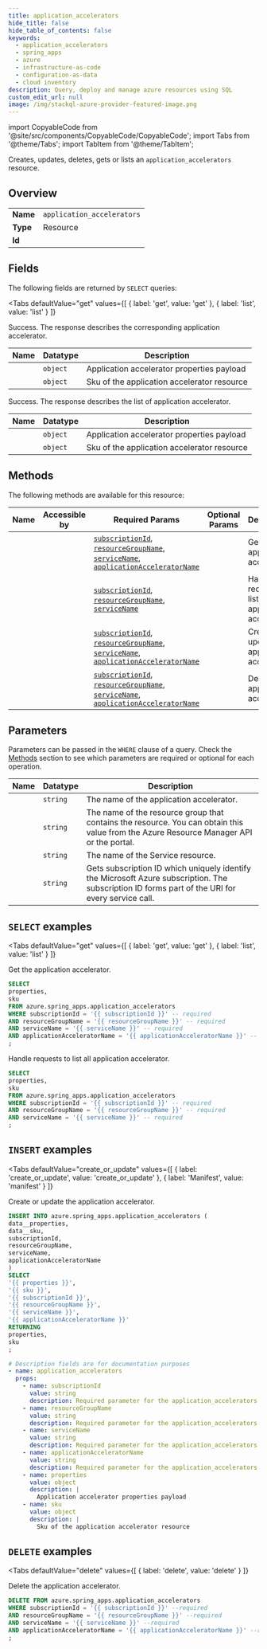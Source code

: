 ```yaml
--- 
title: application_accelerators
hide_title: false
hide_table_of_contents: false
keywords:
  - application_accelerators
  - spring_apps
  - azure
  - infrastructure-as-code
  - configuration-as-data
  - cloud inventory
description: Query, deploy and manage azure resources using SQL
custom_edit_url: null
image: /img/stackql-azure-provider-featured-image.png
---
```


import CopyableCode from '@site/src/components/CopyableCode/CopyableCode';
import Tabs from '@theme/Tabs';
import TabItem from '@theme/TabItem';

Creates, updates, deletes, gets or lists an <code>application_accelerators</code> resource.

## Overview
<table><tbody>
<tr><td><b>Name</b></td><td><code>application_accelerators</code></td></tr>
<tr><td><b>Type</b></td><td>Resource</td></tr>
<tr><td><b>Id</b></td><td><CopyableCode code="azure.spring_apps.application_accelerators" /></td></tr>
</tbody></table>

## Fields

The following fields are returned by `SELECT` queries:

<Tabs
    defaultValue="get"
    values={[
        { label: 'get', value: 'get' },
        { label: 'list', value: 'list' }
    ]}
>
<TabItem value="get">

Success. The response describes the corresponding application accelerator.

<table>
<thead>
    <tr>
    <th>Name</th>
    <th>Datatype</th>
    <th>Description</th>
    </tr>
</thead>
<tbody>
<tr>
    <td><CopyableCode code="properties" /></td>
    <td><code>object</code></td>
    <td>Application accelerator properties payload</td>
</tr>
<tr>
    <td><CopyableCode code="sku" /></td>
    <td><code>object</code></td>
    <td>Sku of the application accelerator resource</td>
</tr>
</tbody>
</table>
</TabItem>
<TabItem value="list">

Success. The response describes the list of application accelerator.

<table>
<thead>
    <tr>
    <th>Name</th>
    <th>Datatype</th>
    <th>Description</th>
    </tr>
</thead>
<tbody>
<tr>
    <td><CopyableCode code="properties" /></td>
    <td><code>object</code></td>
    <td>Application accelerator properties payload</td>
</tr>
<tr>
    <td><CopyableCode code="sku" /></td>
    <td><code>object</code></td>
    <td>Sku of the application accelerator resource</td>
</tr>
</tbody>
</table>
</TabItem>
</Tabs>

## Methods

The following methods are available for this resource:

<table>
<thead>
    <tr>
    <th>Name</th>
    <th>Accessible by</th>
    <th>Required Params</th>
    <th>Optional Params</th>
    <th>Description</th>
    </tr>
</thead>
<tbody>
<tr>
    <td><a href="#get"><CopyableCode code="get" /></a></td>
    <td><CopyableCode code="select" /></td>
    <td><a href="#parameter-subscriptionId"><code>subscriptionId</code></a>, <a href="#parameter-resourceGroupName"><code>resourceGroupName</code></a>, <a href="#parameter-serviceName"><code>serviceName</code></a>, <a href="#parameter-applicationAcceleratorName"><code>applicationAcceleratorName</code></a></td>
    <td></td>
    <td>Get the application accelerator.</td>
</tr>
<tr>
    <td><a href="#list"><CopyableCode code="list" /></a></td>
    <td><CopyableCode code="select" /></td>
    <td><a href="#parameter-subscriptionId"><code>subscriptionId</code></a>, <a href="#parameter-resourceGroupName"><code>resourceGroupName</code></a>, <a href="#parameter-serviceName"><code>serviceName</code></a></td>
    <td></td>
    <td>Handle requests to list all application accelerator.</td>
</tr>
<tr>
    <td><a href="#create_or_update"><CopyableCode code="create_or_update" /></a></td>
    <td><CopyableCode code="insert" /></td>
    <td><a href="#parameter-subscriptionId"><code>subscriptionId</code></a>, <a href="#parameter-resourceGroupName"><code>resourceGroupName</code></a>, <a href="#parameter-serviceName"><code>serviceName</code></a>, <a href="#parameter-applicationAcceleratorName"><code>applicationAcceleratorName</code></a></td>
    <td></td>
    <td>Create or update the application accelerator.</td>
</tr>
<tr>
    <td><a href="#delete"><CopyableCode code="delete" /></a></td>
    <td><CopyableCode code="delete" /></td>
    <td><a href="#parameter-subscriptionId"><code>subscriptionId</code></a>, <a href="#parameter-resourceGroupName"><code>resourceGroupName</code></a>, <a href="#parameter-serviceName"><code>serviceName</code></a>, <a href="#parameter-applicationAcceleratorName"><code>applicationAcceleratorName</code></a></td>
    <td></td>
    <td>Delete the application accelerator.</td>
</tr>
</tbody>
</table>

## Parameters

Parameters can be passed in the `WHERE` clause of a query. Check the [Methods](#methods) section to see which parameters are required or optional for each operation.

<table>
<thead>
    <tr>
    <th>Name</th>
    <th>Datatype</th>
    <th>Description</th>
    </tr>
</thead>
<tbody>
<tr id="parameter-applicationAcceleratorName">
    <td><CopyableCode code="applicationAcceleratorName" /></td>
    <td><code>string</code></td>
    <td>The name of the application accelerator.</td>
</tr>
<tr id="parameter-resourceGroupName">
    <td><CopyableCode code="resourceGroupName" /></td>
    <td><code>string</code></td>
    <td>The name of the resource group that contains the resource. You can obtain this value from the Azure Resource Manager API or the portal.</td>
</tr>
<tr id="parameter-serviceName">
    <td><CopyableCode code="serviceName" /></td>
    <td><code>string</code></td>
    <td>The name of the Service resource.</td>
</tr>
<tr id="parameter-subscriptionId">
    <td><CopyableCode code="subscriptionId" /></td>
    <td><code>string</code></td>
    <td>Gets subscription ID which uniquely identify the Microsoft Azure subscription. The subscription ID forms part of the URI for every service call.</td>
</tr>
</tbody>
</table>

## `SELECT` examples

<Tabs
    defaultValue="get"
    values={[
        { label: 'get', value: 'get' },
        { label: 'list', value: 'list' }
    ]}
>
<TabItem value="get">

Get the application accelerator.

```sql
SELECT
properties,
sku
FROM azure.spring_apps.application_accelerators
WHERE subscriptionId = '{{ subscriptionId }}' -- required
AND resourceGroupName = '{{ resourceGroupName }}' -- required
AND serviceName = '{{ serviceName }}' -- required
AND applicationAcceleratorName = '{{ applicationAcceleratorName }}' -- required
;
```
</TabItem>
<TabItem value="list">

Handle requests to list all application accelerator.

```sql
SELECT
properties,
sku
FROM azure.spring_apps.application_accelerators
WHERE subscriptionId = '{{ subscriptionId }}' -- required
AND resourceGroupName = '{{ resourceGroupName }}' -- required
AND serviceName = '{{ serviceName }}' -- required
;
```
</TabItem>
</Tabs>


## `INSERT` examples

<Tabs
    defaultValue="create_or_update"
    values={[
        { label: 'create_or_update', value: 'create_or_update' },
        { label: 'Manifest', value: 'manifest' }
    ]}
>
<TabItem value="create_or_update">

Create or update the application accelerator.

```sql
INSERT INTO azure.spring_apps.application_accelerators (
data__properties,
data__sku,
subscriptionId,
resourceGroupName,
serviceName,
applicationAcceleratorName
)
SELECT 
'{{ properties }}',
'{{ sku }}',
'{{ subscriptionId }}',
'{{ resourceGroupName }}',
'{{ serviceName }}',
'{{ applicationAcceleratorName }}'
RETURNING
properties,
sku
;
```
</TabItem>
<TabItem value="manifest">

```yaml
# Description fields are for documentation purposes
- name: application_accelerators
  props:
    - name: subscriptionId
      value: string
      description: Required parameter for the application_accelerators resource.
    - name: resourceGroupName
      value: string
      description: Required parameter for the application_accelerators resource.
    - name: serviceName
      value: string
      description: Required parameter for the application_accelerators resource.
    - name: applicationAcceleratorName
      value: string
      description: Required parameter for the application_accelerators resource.
    - name: properties
      value: object
      description: |
        Application accelerator properties payload
    - name: sku
      value: object
      description: |
        Sku of the application accelerator resource
```
</TabItem>
</Tabs>


## `DELETE` examples

<Tabs
    defaultValue="delete"
    values={[
        { label: 'delete', value: 'delete' }
    ]}
>
<TabItem value="delete">

Delete the application accelerator.

```sql
DELETE FROM azure.spring_apps.application_accelerators
WHERE subscriptionId = '{{ subscriptionId }}' --required
AND resourceGroupName = '{{ resourceGroupName }}' --required
AND serviceName = '{{ serviceName }}' --required
AND applicationAcceleratorName = '{{ applicationAcceleratorName }}' --required
;
```
</TabItem>
</Tabs>
